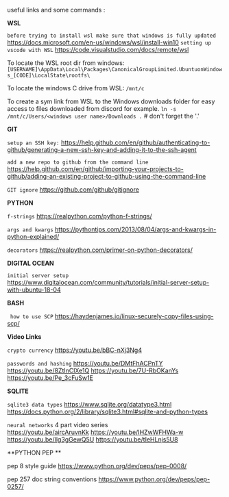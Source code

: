 useful links and some commands :

 **WSL**
 
 ```before trying to install wsl make sure that windows is fully updated```
 https://docs.microsoft.com/en-us/windows/wsl/install-win10
 ```setting up vscode with WSL```
 https://code.visualstudio.com/docs/remote/wsl

 To locate the WSL root dir from windows:
 ```[USERNAME]\AppData\Local\Packages\CanonicalGroupLimited.UbuntuonWindows_[CODE]\LocalState\rootfs\```

 To locate the windows C drive from WSL:
 ```/mnt/c```

 To create a sym link from WSL to the Windows downloads folder for easy access to files downloaded from discord for example.
 ```ln -s /mnt/c/Users/<windows user name>/Downloads .``` # don't forget the '.'

 **GIT**

 ```setup an SSH key:```
 https://help.github.com/en/github/authenticating-to-github/generating-a-new-ssh-key-and-adding-it-to-the-ssh-agent

 ```add a new repo to github from the command line```
 https://help.github.com/en/github/importing-your-projects-to-github/adding-an-existing-project-to-github-using-the-command-line

 ```GIT ignore```
 https://github.com/github/gitignore

 **PYTHON**

 ```f-strings```
 https://realpython.com/python-f-strings/

 ```args and kwargs```
 https://pythontips.com/2013/08/04/args-and-kwargs-in-python-explained/

 ```decorators```
 https://realpython.com/primer-on-python-decorators/

 **DIGITAL OCEAN**

 ```initial server setup```
 https://www.digitalocean.com/community/tutorials/initial-server-setup-with-ubuntu-18-04

 **BASH**

 ``` how to use SCP```
 https://haydenjames.io/linux-securely-copy-files-using-scp/

 **Video Links**

 ```crypto currency```
 https://youtu.be/bBC-nXj3Ng4

 ```passwords and hashing```
 https://youtu.be/DMtFhACPnTY
 https://youtu.be/8ZtInClXe1Q
 https://youtu.be/7U-RbOKanYs
 https://youtu.be/Pe_3cFuSw1E

 **SQLITE**

 ```sqlite3 data types```
 https://www.sqlite.org/datatype3.html
 https://docs.python.org/2/library/sqlite3.html#sqlite-and-python-types

```neural networks```
4 part video series  
https://youtu.be/aircAruvnKk
https://youtu.be/IHZwWFHWa-w
https://youtu.be/Ilg3gGewQ5U
https://youtu.be/tIeHLnjs5U8

**PYTHON PEP **

pep 8 style guide
https://www.python.org/dev/peps/pep-0008/

pep 257 doc string conventions
https://www.python.org/dev/peps/pep-0257/
